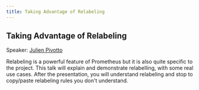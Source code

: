 ```yaml
---
title: Taking Advantage of Relabeling
---
```


## Taking Advantage of Relabeling

Speaker: [Julien Pivotto](/2018-munich/speakers/julien-pivotto/)

Relabeling is a powerful feature of Prometheus but it is also quite specific to the project. This talk will explain and demonstrate relabelling, with some real use cases. After the presentation, you will understand relabeling and stop to copy/paste relabeling rules you don't understand.
